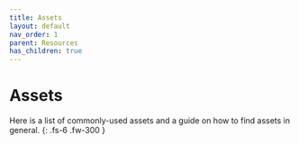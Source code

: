 ```yaml
---
title: Assets
layout: default
nav_order: 1
parent: Resources
has_children: true
---
```


# Assets

Here is a list of commonly-used assets and a guide on how to find assets in general.
{: .fs-6 .fw-300 }
